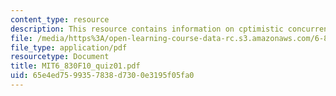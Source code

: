 ```yaml
---
content_type: resource
description: This resource contains information on cptimistic concurrency control.
file: /media/https%3A/open-learning-course-data-rc.s3.amazonaws.com/6-830-database-systems-fall-2010/65e4ed7599357838d7300e3195f05fa0_MIT6_830F10_quiz01.pdf
file_type: application/pdf
resourcetype: Document
title: MIT6_830F10_quiz01.pdf
uid: 65e4ed75-9935-7838-d730-0e3195f05fa0
---
```

